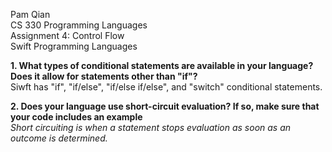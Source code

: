 Pam Qian    
CS 330 Programming Languages    
Assignment 4: Control Flow    
Swift Programming Languages   

__1. What types of conditional statements are available in your language? 
Does it allow for statements other than "if"?__   
Siwft has "if", "if/else", "if/else if/else", and "switch" conditional statements.    

__2. Does your language use short-circuit evaluation? 
If so, make sure that your code includes an example__   
*Short circuiting is when a statement stops evaluation as soon as an
outcome is determined.*

